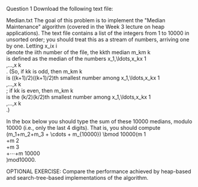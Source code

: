 
Question 1
Download the following text file:

Median.txt
The goal of this problem is to implement the "Median Maintenance" algorithm (covered in the Week 3 lecture on heap applications). The text file contains a list of the integers from 1 to 10000 in unsorted order; you should treat this as a stream of numbers, arriving one by one. Letting x_ix 
i
​	
  denote the iith number of the file, the kkth median m_km 
k
​	
  is defined as the median of the numbers x_1,\ldots,x_kx 
1
​	
 ,…,x 
k
​	
 . (So, if kk is odd, then m_km 
k
​	
  is ((k+1)/2)((k+1)/2)th smallest number among x_1,\ldots,x_kx 
1
​	
 ,…,x 
k
​	
 ; if kk is even, then m_km 
k
​	
  is the (k/2)(k/2)th smallest number among x_1,\ldots,x_kx 
1
​	
 ,…,x 
k
​	
 .)

In the box below you should type the sum of these 10000 medians, modulo 10000 (i.e., only the last 4 digits). That is, you should compute (m_1+m_2+m_3 + \cdots + m_{10000}) \bmod 10000(m 
1
​	
 +m 
2
​	
 +m 
3
​	
 +⋯+m 
10000
​	
 )mod10000.

OPTIONAL EXERCISE: Compare the performance achieved by heap-based and search-tree-based implementations of the algorithm.
